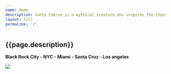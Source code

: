 ```yaml
---
name: Home
description: Santo Cabron is a mythical creature who inspires the chaos that leads to creative expression
layout: full
permalink: '/'
---
```

## {{page.description}}

**Black Rock City - NYC - Miami - Santa Cruz - Los angeles**

<img src="./logo.png" />
